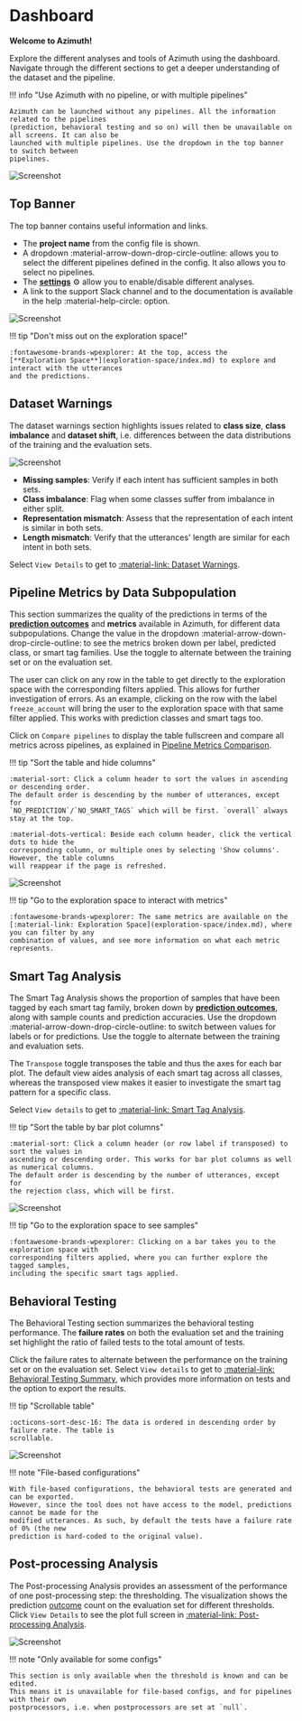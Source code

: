 # Dashboard

**Welcome to Azimuth!**

Explore the different analyses and tools of Azimuth using the dashboard. Navigate through the
different sections to get a deeper understanding of the dataset and the pipeline.

!!! info "Use Azimuth with no pipeline, or with multiple pipelines"

    Azimuth can be launched without any pipelines. All the information related to the pipelines
    (prediction, behavioral testing and so on) will then be unavailable on all screens. It can also be
    launched with multiple pipelines. Use the dropdown in the top banner to switch between
    pipelines.

![Screenshot](../_static/images/dashboard/dashboard.png)

## Top Banner

The top banner contains useful information and links.

* The **project name** from the config file is shown.
* A dropdown :material-arrow-down-drop-circle-outline: allows you to select the different pipelines
  defined in the config. It also allows you to select no pipelines.
* The [**settings**](settings.md) :gear: allow you to enable/disable different analyses.
* A link to the support Slack channel and to the documentation is available in the help
  :material-help-circle: option.

![Screenshot](../_static/images/dashboard/top-banner.png)

!!! tip "Don't miss out on the exploration space!"

    :fontawesome-brands-wpexplorer: At the top, access the
    [**Exploration Space**](exploration-space/index.md) to explore and interact with the utterances
    and the predictions.

## Dataset Warnings

The dataset warnings section highlights issues related to **class size**, **class imbalance** and **dataset shift**, i.e. differences between the data distributions of the training and the evaluation sets.

![Screenshot](../_static/images/dashboard/dataset-warnings.png)

* **Missing samples**: Verify if each intent has sufficient samples in both sets.
* **Class imbalance**: Flag when some classes suffer from imbalance in either split.
* **Representation mismatch**: Assess that the representation of each intent is similar in both
  sets.
* **Length mismatch**: Verify that the utterances' length are similar for each intent in both sets.

Select `View Details` to get to [:material-link: Dataset Warnings](dataset-warnings.md).

## Pipeline Metrics by Data Subpopulation

This section summarizes the quality of the predictions in terms of the [**prediction
outcomes**](../key-concepts/outcomes.md) and **metrics** available in Azimuth, for different data subpopulations. Change the value in the dropdown :material-arrow-down-drop-circle-outline: to see the metrics broken down per label, predicted class, or smart tag families. Use the toggle to alternate between the training set or on the evaluation set.

The user can click on any row in the table to get directly to the exploration space with the corresponding filters applied. This allows for further investigation of errors. As an example, clicking on the row with the label `freeze_account` will bring the user to the exploration space with that same filter applied. This works with prediction classes and smart tags too.

Click on `Compare pipelines` to display the table fullscreen and compare all metrics across pipelines, as explained in [Pipeline Metrics Comparison](pipeline-metrics-comparison.md).

!!! tip "Sort the table and hide columns"

    :material-sort: Click a column header to sort the values in ascending or descending order.
    The default order is descending by the number of utterances, except for
    `NO_PREDICTION`/`NO_SMART_TAGS` which will be first. `overall` always stay at the top.

    :material-dots-vertical: Beside each column header, click the vertical dots to hide the
    corresponding column, or multiple ones by selecting 'Show columns'. However, the table columns
    will reappear if the page is refreshed.

![Screenshot](../_static/images/dashboard/pipeline-metrics.png)

!!! tip "Go to the exploration space to interact with metrics"

    :fontawesome-brands-wpexplorer: The same metrics are available on the
    [:material-link: Exploration Space](exploration-space/index.md), where you can filter by any
    combination of values, and see more information on what each metric represents.

## Smart Tag Analysis

The Smart Tag Analysis shows the proportion of samples that have been tagged by each smart tag
family, broken down by [**prediction outcomes**](../key-concepts/outcomes.md), along with
sample counts and prediction accuracies.
Use the dropdown :material-arrow-down-drop-circle-outline: to switch between values for labels or
for predictions. Use the toggle to alternate between the training and evaluation sets.

The `Transpose` toggle transposes the table and thus the axes for each bar plot.
The default view aides analysis of each smart tag across all classes, whereas
the transposed view makes it easier to investigate the smart tag pattern for a specific class.

Select `View details` to get to
[:material-link: Smart Tag Analysis](smart-tag-analysis.md).

!!! tip "Sort the table by bar plot columns"

    :material-sort: Click a column header (or row label if transposed) to sort the values in
    ascending or descending order. This works for bar plot columns as well as numerical columns.
    The default order is descending by the number of utterances, except for
    the rejection class, which will be first.

![Screenshot](../_static/images/dashboard/smart-tag-analysis.png)


!!! tip "Go to the exploration space to see samples"

    :fontawesome-brands-wpexplorer: Clicking on a bar takes you to the exploration space with
    corresponding filters applied, where you can further explore the tagged samples,
    including the specific smart tags applied.

## Behavioral Testing

The Behavioral Testing section summarizes the behavioral testing performance. The **failure rates**
on both the evaluation set and the training set highlight the ratio of failed tests to the total
amount of tests.

Click the failure rates to alternate between the performance on the training set or on the
evaluation set. Select `View details` to get
to [:material-link: Behavioral Testing Summary](behavioral-testing-summary.md), which provides more
information on tests and the option to export the results.

!!! tip "Scrollable table"

    :octicons-sort-desc-16: The data is ordered in descending order by failure rate. The table is
    scrollable.

![Screenshot](../_static/images/dashboard/behavioral-testing.png)

!!! note "File-based configurations"

    With file-based configurations, the behavioral tests are generated and can be exported.
    However, since the tool does not have access to the model, predictions cannot be made for the
    modified utterances. As such, by default the tests have a failure rate of 0% (the new
    prediction is hard-coded to the original value).

## Post-processing Analysis

The Post-processing Analysis provides an assessment of the performance of one post-processing step:
the thresholding. The visualization shows the prediction [outcome](../key-concepts/outcomes.md)
count on the evaluation set for different thresholds. Click `View Details` to see the plot full
screen in [:material-link: Post-processing Analysis](post-processing-analysis.md).

![Screenshot](../_static/images/dashboard/post-processing-analysis.png)

!!! note "Only available for some configs"

    This section is only available when the threshold is known and can be edited.
    This means it is unavailable for file-based configs, and for pipelines with their own
    postprocessors, i.e. when postprocessors are set at `null`.
